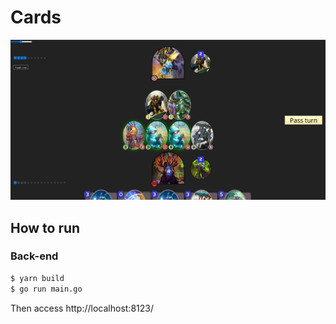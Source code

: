 # Cards

![Sample screenshot](./imgs/sample.png)

## How to run

### Back-end

```bash
$ yarn build
$ go run main.go
```
Then access http://localhost:8123/
